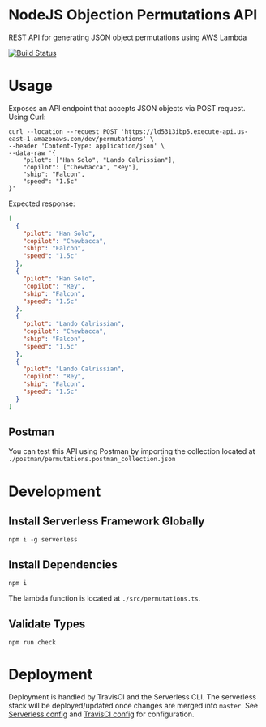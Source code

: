 # NodeJS Objection Permutations API
REST API for generating JSON object permutations using AWS Lambda

[![Build Status](https://travis-ci.org/Drew-Kimberly/permutations-api.svg?branch=master)](https://travis-ci.org/Drew-Kimberly/permutations-api)

# Usage
Exposes an API endpoint that accepts JSON objects via POST request.
Using Curl:
```shell script
curl --location --request POST 'https://ld5313ibp5.execute-api.us-east-1.amazonaws.com/dev/permutations' \
--header 'Content-Type: application/json' \
--data-raw '{
    "pilot": ["Han Solo", "Lando Calrissian"],
    "copilot": ["Chewbacca", "Rey"],
    "ship": "Falcon",
    "speed": "1.5c"
}'
```

Expected response:
```json
[
  {
    "pilot": "Han Solo",
    "copilot": "Chewbacca",
    "ship": "Falcon",
    "speed": "1.5c"
  },
  {
    "pilot": "Han Solo",
    "copilot": "Rey",
    "ship": "Falcon",
    "speed": "1.5c"
  },
  {
    "pilot": "Lando Calrissian",
    "copilot": "Chewbacca",
    "ship": "Falcon",
    "speed": "1.5c"
  },
  {
    "pilot": "Lando Calrissian",
    "copilot": "Rey",
    "ship": "Falcon",
    "speed": "1.5c"
  }
]
```

## Postman
You can test this API using Postman by importing the collection located at `./postman/permutations.postman_collection.json`

# Development

## Install Serverless Framework Globally
```shell script
npm i -g serverless
```

## Install Dependencies
```shell script
npm i
```

The lambda function is located at `./src/permutations.ts`.

## Validate Types
```shell script
npm run check
```

# Deployment
Deployment is handled by TravisCI and the Serverless CLI. The serverless stack will be
deployed/updated once changes are merged into `master`.
See [Serverless config](./serverless.yml) and [TravisCI config](./.travis.yml) for configuration.
